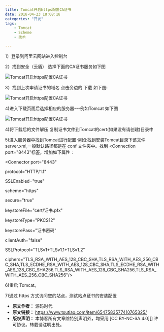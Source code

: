 ```yaml
---
title: Tomcat开启https配置CA证书
date: 2018-04-23 18:08:18
categories: "开发"
tags:
	- Tomcat
	- Scheme
	- 技术

---
```


1）登录到阿里云网站进入控制台

2）找到安全（云盾） 选择下面的CA证书服务如下图

![Tomcat开启https配置CA证书][Tomcat_https_CA]

3）找到上次申请证书的域名 点击旁边的 下载 如下图:

![Tomcat开启https配置CA证书][Tomcat_https_CA 1]

4)进入下载页面后选择相应的服务器---例如Tomcat 如下图

![Tomcat开启https配置CA证书][Tomcat_https_CA 2]

4)将下载后的文件解压 复制证书文件到Tomcat的cert(如果没有请创建)目录中

5)进入服务器中找到Tomcat进行配置 例如:找到安装Tomcat目录下该文件server.xml,一般默认路径都是在 conf 文件夹中。找到 <Connection port="8443"标签，增加如下属性：

<Connector port="8443"

protocol="HTTP/1.1"

SSLEnabled="true"

scheme="https"

secure="true"

keystoreFile="cert/证书.pfx"

keystoreType="PKCS12"

keystorePass="证书密码"

clientAuth="false"

SSLProtocol="TLSv1+TLSv1.1+TLSv1.2"

ciphers="TLS\_RSA\_WITH\_AES\_128\_CBC\_SHA,TLS\_RSA\_WITH\_AES\_256\_CBC\_SHA,TLS\_ECDHE\_RSA\_WITH\_AES\_128\_CBC\_SHA,TLS\_ECDHE\_RSA\_WITH\_AES\_128\_CBC\_SHA256,TLS\_RSA\_WITH\_AES\_128\_CBC\_SHA256,TLS\_RSA\_WITH\_AES\_256\_CBC\_SHA256"/>

6)重启 Tomcat。

7)通过 https 方式访问您的站点，测试站点证书的安装配置


[Tomcat_https_CA]: http://p3.pstatp.com/large/pgc-image/1524478097105fcc09f3aa1
[Tomcat_https_CA 1]: http://p3.pstatp.com/large/pgc-image/1524478097274e64ed3b9d0
[Tomcat_https_CA 2]: http://p3.pstatp.com/large/pgc-image/1524478097402dbaab70eda
 *  **原文作者：** 源码时代
 *  **原文链接：** https://www.toutiao.com/item/6547583577410765325/
 *  **版权声明：** 本博客所有文章除特别声明外，均采用 [CC BY-NC-SA 4.0][] 许可协议。转载请注明出处。